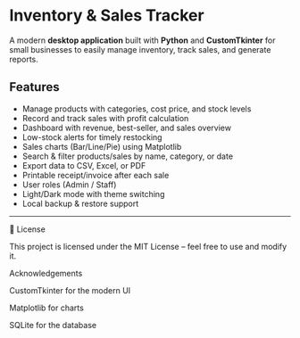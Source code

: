 # Inventory & Sales Tracker

A modern **desktop application** built with **Python** and **CustomTkinter** for small businesses to easily manage inventory, track sales, and generate reports.

## Features

- Manage products with categories, cost price, and stock levels
- Record and track sales with profit calculation
- Dashboard with revenue, best-seller, and sales overview
- Low-stock alerts for timely restocking
- Sales charts (Bar/Line/Pie) using Matplotlib
- Search & filter products/sales by name, category, or date
- Export data to CSV, Excel, or PDF
- Printable receipt/invoice after each sale
- User roles (Admin / Staff)
- Light/Dark mode with theme switching
- Local backup & restore support

---

📄 License

This project is licensed under the MIT License – feel free to use and modify it.

Acknowledgements

CustomTkinter
 for the modern UI

Matplotlib
 for charts

SQLite
 for the database
